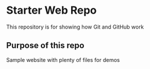 # Starter Web Repo

This repository is for showing how Git and GitHub work

## Purpose of this repo

Sample website with plenty of files for demos
